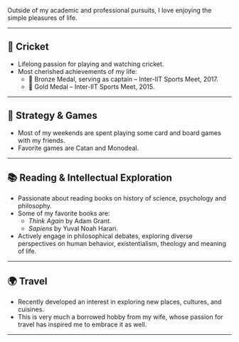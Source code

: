 
Outside of my academic and professional pursuits, I love enjoying the simple pleasures of life.

---

## 🏏 Cricket
- Lifelong passion for playing and watching cricket.
- Most cherished achievements of my life: 
  - 🥉 Bronze Medal, serving as captain – Inter-IIT Sports Meet, 2017.
  - 🥇 Gold Medal – Inter-IIT Sports Meet, 2015.

---


## 🎲 Strategy & Games
- Most of my weekends are spent playing some card and board games with my friends.
- Favorite games are Catan and Monodeal.

---

## 📚 Reading & Intellectual Exploration
- Passionate about reading books on history of science, psychology and philosophy.  
- Some of my favorite books are:
  - *Think Again* by Adam Grant.  
  - *Sapiens* by Yuval Noah Harari.  
- Actively engage in philosophical debates, exploring diverse perspectives on human behavior, existentialism, theology and meaning of life.  

---

## 🌍 Travel
- Recently developed an interest in exploring new places, cultures, and cuisines.  
- This is very much a borrowed hobby from my wife, whose passion for travel has inspired me to embrace it as well.   

---